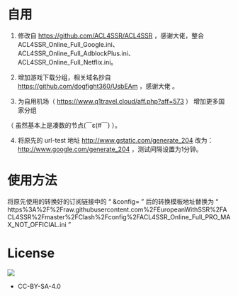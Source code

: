 # 自用
  1. 修改自 https://github.com/ACL4SSR/ACL4SSR ，感谢大佬，整合ACL4SSR_Online_Full_Google.ini、ACL4SSR_Online_Full_AdblockPlus.ini、ACL4SSR_Online_Full_Netflix.ini。
  
  2. 增加游戏下载分组，相关域名抄自 https://github.com/dogfight360/UsbEAm ，感谢大佬 。
  
  3. 为自用机场（ https://www.q1travel.cloud/aff.php?aff=573 ） 增加更多国家分组
   
   （ 虽然基本上是凑数的节点(￣ε(#￣) ）。
   
   4. 将原先的 url-test 地址 http://www.gstatic.com/generate_204 改为：http://www.google.com/generate_204 ，测试间隔设置为1分钟。
  
# 使用方法
将原先使用的转换好的订阅链接中的 “ &config= ” 后的转换模板地址替换为 “ https%3A%2F%2Fraw.githubusercontent.com%2FEuropeanWithSSR%2FACL4SSR%2Fmaster%2FClash%2Fconfig%2FACL4SSR_Online_Full_PRO_MAX_NOT_OFFICIAL.ini ”

# License		
[![](https://licensebuttons.net/l/by-sa/4.0/88x31.png)](https://creativecommons.org/licenses/by-sa/4.0/deed.zh)
* CC-BY-SA-4.0
